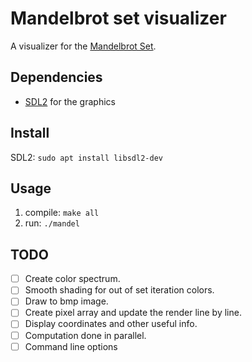 # Mandelbrot set visualizer

A visualizer for the [Mandelbrot Set](https://en.wikipedia.org/wiki/Mandelbrot_set).

## Dependencies

- [SDL2](https://www.libsdl.org/) for the graphics

## Install

SDL2: `sudo apt install libsdl2-dev`

## Usage

1. compile: `make all`
2. run: `./mandel`

## TODO

- [ ] Create color spectrum.
- [ ] Smooth shading for out of set iteration colors.
- [ ] Draw to bmp image.
- [ ] Create pixel array and update the render line by line.
- [ ] Display coordinates and other useful info.
- [ ] Computation done in parallel.
- [ ] Command line options
